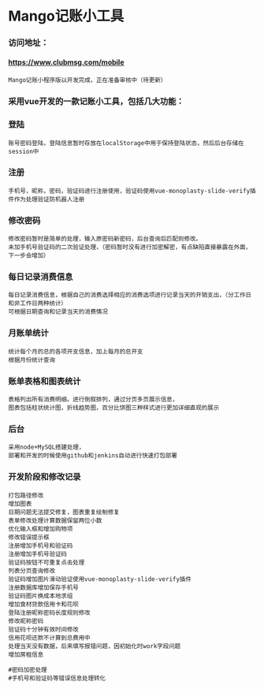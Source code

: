 
# Mango记账小工具
### 访问地址：
#### https://www.clubmsg.com/mobile
    Mango记账小程序版以开发完成，正在准备审核中（待更新）
### 采用vue开发的一款记账小工具，包括几大功能：
### 登陆
    账号密码登陆，登陆信息暂时存放在localStorage中用于保持登陆状态，然后后台存储在session中
### 注册
    手机号，昵称，密码，验证码进行注册使用，验证码使用vue-monoplasty-slide-verify插件作为处理验证防机器人注册
### 修改密码
    修改密码暂时是简单的处理，输入原密码新密码，后台查询后匹配则修改。
    未加手机号验证码的二次验证处理，（密码暂时没有进行加密解密，有点缺陷直接暴露在外面，下一步会增加）
### 每日记录消费信息
    每日记录消费信息，根据自己的消费选择相应的消费选项进行记录当天的开销支出，（分工作日和非工作日两种统计）
    可根据日期查询和记录当天的消费情况
### 月账单统计
    统计每个月的总的各项开支信息，加上每月的总开支
    根据月份统计查询
### 账单表格和图表统计
    表格列出所有消费明细。进行倒叙排列，通过分页多页展示信息，
    图表包括柱状统计图，折线趋势图，百分比饼图三种样式进行更加详细直观的展示
### 后台
    采用node+MySQL搭建处理，
    部署和开发的时候使用github和jenkins自动进行快速打包部署
### 开发阶段和修改记录
    打包路径修改
    增加图表
    日期问题无法提交修复，图表重复绘制修复
    表单修改处理计算数据保留两位小数
    优化输入框和增加购物项
    修改错误提示框
    注册增加手机号和验证码
    注册增加手机号验证码
    验证码按钮不可重复点击处理
    列表分页查询修改
    验证码增加图片滑动验证使用vue-monoplasty-slide-verify插件
    注册数据库增加保存手机号
    验证码图片换成本地求组
    增加食材贷款信用卡和花呗
    登陆注册昵称密码长度规则修改
    修改昵称密码
    验证码十分钟有效时间修改
    信用花呗还款不计算到总费用中
    处理当天没有数据，后来填写报错问题，因初始化时work字段问题
    增加房租信息

    #密码加密处理
    #手机号和验证码等错误信息处理转化
